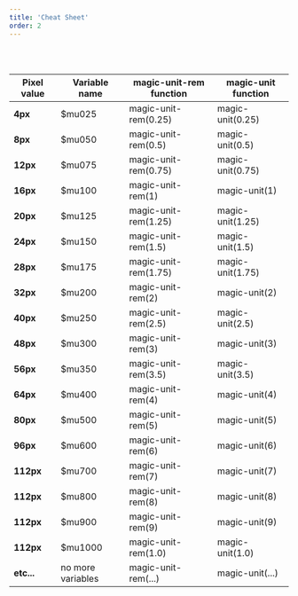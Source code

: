 ```yaml
---
title: 'Cheat Sheet'
order: 2
---
```


<preview path="src/pages/Foundations/MagicUnit/previews/magic-unit"></pattern>

<br><br>

<table>
  <thead>
    <tr>
      <th>Pixel value</th>
      <th>Variable name</th>
      <th>magic-unit-rem function</th>
      <th>magic-unit function</th>
    </tr>
  </thead>
  <tbody>
    <tr>
      <td><b>4px</b></td>
      <td>$mu025</td>
      <td>magic-unit-rem(0.25)</td>
      <td>magic-unit(0.25)</td>
    </tr>
    <tr>
      <td><b>8px</b></td>
      <td>$mu050</td>
      <td>magic-unit-rem(0.5)</td>
      <td>magic-unit(0.5)</td>
    </tr>
    <tr>
      <td><b>12px</b></td>
      <td>$mu075</td>
      <td>magic-unit-rem(0.75)</td>
      <td>magic-unit(0.75)</td>
    </tr>
    <tr>
      <td><b>16px</b></td>
      <td>$mu100</td>
      <td>magic-unit-rem(1)</td>
      <td>magic-unit(1)</td>
    </tr>
    <tr>
      <td><b>20px</b></td>
      <td>$mu125</td>
      <td>magic-unit-rem(1.25)</td>
      <td>magic-unit(1.25)</td>
    </tr>
    <tr>
      <td><b>24px</b></td>
      <td>$mu150</td>
      <td>magic-unit-rem(1.5)</td>
      <td>magic-unit(1.5)</td>
    </tr>
    <tr>
      <td><b>28px</b></td>
      <td>$mu175</td>
      <td>magic-unit-rem(1.75)</td>
      <td>magic-unit(1.75)</td>
    </tr>
    <tr>
      <td><b>32px</b></td>
      <td>$mu200</td>
      <td>magic-unit-rem(2)</td>
      <td>magic-unit(2)</td>
    </tr>
    <tr>
      <td><b>40px</b></td>
      <td>$mu250</td>
      <td>magic-unit-rem(2.5)</td>
      <td>magic-unit(2.5)</td>
    </tr>
    <tr>
      <td><b>48px</b></td>
      <td>$mu300</td>
      <td>magic-unit-rem(3)</td>
      <td>magic-unit(3)</td>
    </tr>
    <tr>
      <td><b>56px</b></td>
      <td>$mu350</td>
      <td>magic-unit-rem(3.5)</td>
      <td>magic-unit(3.5)</td>
    </tr>
    <tr>
      <td><b>64px</b></td>
      <td>$mu400</td>
      <td>magic-unit-rem(4)</td>
      <td>magic-unit(4)</td>
    </tr>
    <tr>
      <td><b>80px</b></td>
      <td>$mu500</td>
      <td>magic-unit-rem(5)</td>
      <td>magic-unit(5)</td>
    </tr>
    <tr>
      <td><b>96px</b></td>
      <td>$mu600</td>
      <td>magic-unit-rem(6)</td>
      <td>magic-unit(6)</td>
    </tr>
    <tr>
      <td><b>112px</b></td>
      <td>$mu700</td>
      <td>magic-unit-rem(7)</td>
      <td>magic-unit(7)</td>
    </tr>
    <tr>
      <td><b>112px</b></td>
      <td>$mu800</td>
      <td>magic-unit-rem(8)</td>
      <td>magic-unit(8)</td>
    </tr>
    <tr>
      <td><b>112px</b></td>
      <td>$mu900</td>
      <td>magic-unit-rem(9)</td>
      <td>magic-unit(9)</td>
    </tr>
    <tr>
      <td><b>112px</b></td>
      <td>$mu1000</td>
      <td>magic-unit-rem(1.0)</td>
      <td>magic-unit(1.0)</td>
    </tr>
    <tr>
      <td><b>etc...</b></td>
      <td>no more variables</td>
      <td>magic-unit-rem(...)</td>
      <td>magic-unit(...)</td>
    </tr>
  </tbody>
</table>
